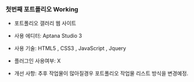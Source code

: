 ### 첫번째 포트폴리오 Working

- 포트폴리오 갤러리 웹 사이트

- 사용 에디터: Aptana Studio 3

- 사용 기술: HTML5 , CSS3 , JavaScript , Jquery

- 플러그인 사용여부: X

- 개선 사항: 추후 작업물이 많아질경우 포트폴리오 작업물 리스트 방식을 변경예정.
